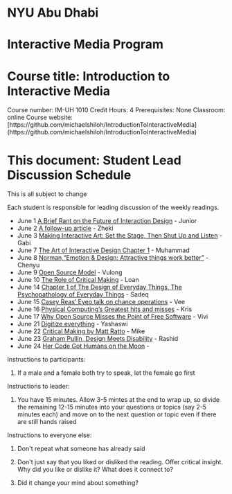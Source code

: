 <h1>NYU Abu Dhabi</h1>
<h1>Interactive Media Program</h1>
<h1>Course title: Introduction to Interactive Media</h1>
Course number: IM-UH 1010  
Credit Hours: 4 
Prerequisites: None  
Classroom: online  
Course website: [https://github.com/michaelshiloh/IntroductionToInteractiveMedia](https://github.com/michaelshiloh/IntroductionToInteractiveMedia)  

<h1>This document: Student Lead Discussion Schedule</h1>
This is all subject to change


Each student is responsible for leading discussion of the weekly readings.

- June 1 [A Brief Rant on the Future of Interaction
 Design](http://worrydream.com/ABriefRantOnTheFutureOfInteractionDesign/) - Junior
- June 2 [A follow-up
 article](http://worrydream.com/ABriefRantOnTheFutureOfInteractionDesign/responses.html) - Zheki
- June 3 [Making Interactive Art: Set the Stage, Then Shut Up and
 Listen](http://www.tigoe.net/blog/category/physicalcomputing/405/) - Gabi
- June 7 [The Art of Interactive Design Chapter 1](doc/theArtOfInteractiveDesign.pdf) - Muhammad
- June 8 [Norman,“Emotion & Design: Attractive things work
 better”](https://jnd.org/emotion_design_attractive_things_work_better/) - Chenyu
- June 9 [Open Source Model](https://en.wikipedia.org/wiki/Open-source_model) - Vulong
- June 10 [The Role of Critical Making](https://waag.org/en/article/role-critical-making) - Loan
- June 14 [Chapter 1 of The Design of Everyday Things, The Psychopathology of Everyday Things](http://pages.ucsd.edu/~mboyle/COGS1/readings/Norman-COGS1-The%20Psychopathology-of-Everyday-Things.pdf) - Sadeq
- June 15 [Casey Reas’ Eyeo talk on chance operations](https://vimeo.com/45851523) - Vee
- June 16
 [Physical Computing’s Greatest hits and misses](http://www.tigoe.net/blog/category/physicalcomputing/176/) - Kris
- June 17 [Why Open Source Misses the Point of Free
	Software](https://www.gnu.org/philosophy/open-source-misses-the-point.en.html) - Vivi
- June 21 [Digitize everything](doc/digitizeEverything.pdf) - Yashaswi
- June 22 [Critical Making by Matt
 Ratto](http://opendesignnow.org/index.html%3Fp=434.html) - Mike
- June 23 [Graham Pullin, Design Meets Disability](doc/Design_meets_disability.pdf) - Rashid
- June 24 [Her Code Got Humans on the Moon](http://www.wired.com/2015/10/margaret-hamilton-nasa-apollo/) - 



Instructions to participants:

1. If a male and a female both try to speak, let the female go first

Instructions to leader:

1. You have 15 minutes. Allow 3-5 mintes at the end to wrap up, so divide the
   remaining 12-15 minutes into your questions or topics (say 2-5 minutes each)
   and move on to the next question or topic even if there are still hands
   raised

Instructions to everyone else:

1. Don't repeat what someone has already said

1. Don't just say that you liked or disliked the reading. Offer critical
   insight. Why did you like or dislike it? What does it connect to?

1. Did it change your mind about something?

